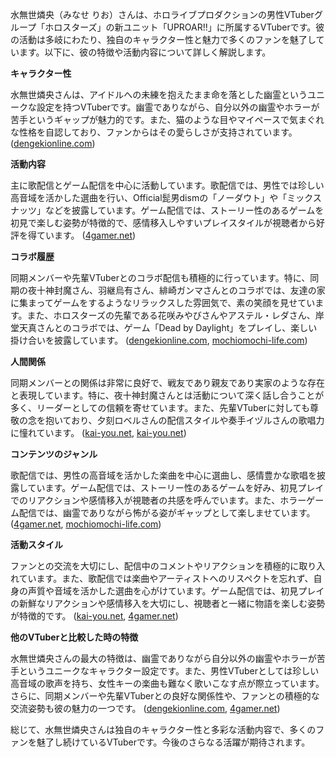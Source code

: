水無世燐央（みなせ りお）さんは、ホロライブプロダクションの男性VTuberグループ「ホロスターズ」の新ユニット「UPROAR!!」に所属するVTuberです。彼の活動は多岐にわたり、独自のキャラクター性と魅力で多くのファンを魅了しています。以下に、彼の特徴や活動内容について詳しく解説します。

**キャラクター性**

水無世燐央さんは、アイドルへの未練を抱えたまま命を落とした幽霊というユニークな設定を持つVTuberです。幽霊でありながら、自分以外の幽霊やホラーが苦手というギャップが魅力的です。また、猫のような目やマイペースで気まぐれな性格を自認しており、ファンからはその愛らしさが支持されています。 ([dengekionline.com](https://dengekionline.com/articles/144349/?utm_source=openai))

**活動内容**

主に歌配信とゲーム配信を中心に活動しています。歌配信では、男性では珍しい高音域を活かした選曲を行い、Official髭男dismの「ノーダウト」や「ミックスナッツ」などを披露しています。ゲーム配信では、ストーリー性のあるゲームを初見で楽しむ姿勢が特徴的で、感情移入しやすいプレイスタイルが視聴者から好評を得ています。 ([4gamer.net](https://www.4gamer.net/games/764/G076485/20240628068/?utm_source=openai))

**コラボ履歴**

同期メンバーや先輩VTuberとのコラボ配信も積極的に行っています。特に、同期の夜十神封魔さん、羽継烏有さん、緋崎ガンマさんとのコラボでは、友達の家に集まってゲームをするようなリラックスした雰囲気で、素の笑顔を見せています。また、ホロスターズの先輩である花咲みやびさんやアステル・レダさん、岸堂天真さんとのコラボでは、ゲーム「Dead by Daylight」をプレイし、楽しい掛け合いを披露しています。 ([dengekionline.com](https://dengekionline.com/articles/144349/?utm_source=openai), [mochiomochi-life.com](https://mochiomochi-life.com/2024/09/08/post-804/?utm_source=openai))

**人間関係**

同期メンバーとの関係は非常に良好で、戦友であり親友であり実家のような存在と表現しています。特に、夜十神封魔さんとは活動について深く話し合うことが多く、リーダーとしての信頼を寄せています。また、先輩VTuberに対しても尊敬の念を抱いており、夕刻ロベルさんの配信スタイルや奏手イヅルさんの歌唱力に憧れています。 ([kai-you.net](https://kai-you.net/article/84026?utm_source=openai), [kai-you.net](https://kai-you.net/article/84026/page/2?utm_source=openai))

**コンテンツのジャンル**

歌配信では、男性の高音域を活かした楽曲を中心に選曲し、感情豊かな歌唱を披露しています。ゲーム配信では、ストーリー性のあるゲームを好み、初見プレイでのリアクションや感情移入が視聴者の共感を呼んでいます。また、ホラーゲーム配信では、幽霊でありながら怖がる姿がギャップとして楽しませています。 ([4gamer.net](https://www.4gamer.net/games/764/G076485/20240628068/?utm_source=openai), [mochiomochi-life.com](https://mochiomochi-life.com/2024/09/08/post-804/?utm_source=openai))

**活動スタイル**

ファンとの交流を大切にし、配信中のコメントやリアクションを積極的に取り入れています。また、歌配信では楽曲やアーティストへのリスペクトを忘れず、自身の声質や音域を活かした選曲を心がけています。ゲーム配信では、初見プレイの新鮮なリアクションや感情移入を大切にし、視聴者と一緒に物語を楽しむ姿勢が特徴的です。 ([kai-you.net](https://kai-you.net/article/84026?utm_source=openai), [4gamer.net](https://www.4gamer.net/games/764/G076485/20240628068/?utm_source=openai))

**他のVTuberと比較した時の特徴**

水無世燐央さんの最大の特徴は、幽霊でありながら自分以外の幽霊やホラーが苦手というユニークなキャラクター設定です。また、男性VTuberとしては珍しい高音域の歌声を持ち、女性キーの楽曲も難なく歌いこなす点が際立っています。さらに、同期メンバーや先輩VTuberとの良好な関係性や、ファンとの積極的な交流姿勢も彼の魅力の一つです。 ([dengekionline.com](https://dengekionline.com/articles/144349/?utm_source=openai), [4gamer.net](https://www.4gamer.net/games/764/G076485/20240628068/?utm_source=openai))

総じて、水無世燐央さんは独自のキャラクター性と多彩な活動内容で、多くのファンを魅了し続けているVTuberです。今後のさらなる活躍が期待されます。 